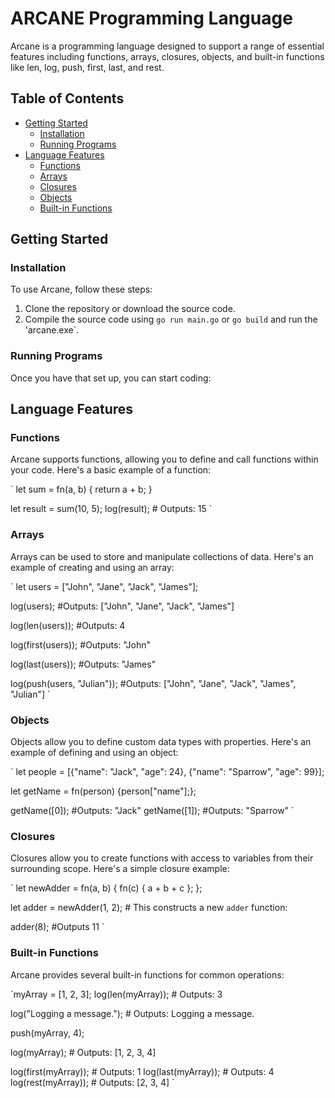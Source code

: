 # ARCANE Programming Language

Arcane is a programming language designed to support a range of essential features including functions, arrays, closures, objects, and built-in functions like len, log, push, first, last, and rest.

## Table of Contents

- [Getting Started](#getting-started)
  - [Installation](#installation)
  - [Running Programs](#running-programs)
- [Language Features](#language-features)
  - [Functions](#functions)
  - [Arrays](#arrays)
  - [Closures](#closures)
  - [Objects](#objects)
  - [Built-in Functions](#built-in-functions)

## Getting Started

### Installation

To use Arcane, follow these steps:

1. Clone the repository or download the source code.
2. Compile the source code using `go run main.go` or `go build` and run the 'arcane.exe`.

### Running Programs

Once you have that set up, you can start coding:

## Language Features

### Functions

Arcane supports functions, allowing you to define and call functions within your code. Here's a basic example of a function:

`
let sum = fn(a, b) {
return a + b;
}

let result = sum(10, 5);
log(result); # Outputs: 15
`

### Arrays

Arrays can be used to store and manipulate collections of data. Here's an example of creating and using an array:

`
let users = ["John", "Jane", "Jack", "James"];

log(users); #Outputs: ["John", "Jane", "Jack", "James"]

log(len(users)); #Outputs: 4

log(first(users)); #Outputs: "John"

log(last(users)); #Outputs: "James"

log(push(users, "Julian")); #Outputs: ["John", "Jane", "Jack", "James", "Julian"]
`

### Objects

Objects allow you to define custom data types with properties. Here's an example of defining and using an object:

`
let people = [{"name": "Jack", "age": 24}, {"name": "Sparrow", "age": 99}];

let getName = fn(person) {person["name"];};

getName([0]); #Outputs: "Jack"
getName([1]); #Outputs: "Sparrow"
`

### Closures

Closures allow you to create functions with access to variables from their surrounding scope. Here's a simple closure example:

`
let newAdder = fn(a, b) {
fn(c) { a + b + c };
};

let adder = newAdder(1, 2); # This constructs a new `adder` function:

adder(8); #Outputs 11
`

### Built-in Functions

Arcane provides several built-in functions for common operations:

`myArray = [1, 2, 3];
log(len(myArray)); # Outputs: 3

log("Logging a message."); # Outputs: Logging a message.

push(myArray, 4);

log(myArray); # Outputs: [1, 2, 3, 4]

log(first(myArray)); # Outputs: 1
log(last(myArray)); # Outputs: 4
log(rest(myArray)); # Outputs: [2, 3, 4]
`
